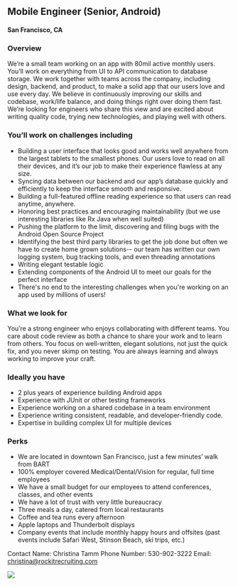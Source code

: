 ## Mobile Engineer (Senior, Android)
#### San Francisco, CA

### Overview
We’re a small team working on an app with 80mil active monthly users. You’ll work on everything from UI to API communication to database storage. We work together with teams across the company, including design, backend, and product, to make a solid app that our users love and use every day.
We believe in continuously improving our skills and codebase, work/life balance, and doing things right over doing them fast. We’re looking for engineers who share this view and are excited about writing quality code, trying new technologies, and playing well with others.

### You’ll work on challenges including
+	Building a user interface that looks good and works well anywhere from the largest tablets to the smallest phones. Our users love to read on all their devices, and it’s our job to make their experience flawless at any size.
+	Syncing data between our backend and our app’s database quickly and efficiently to keep the interface smooth and responsive.
+	Building a full-featured offline reading experience so that users can read anytime, anywhere.
+	Honoring best practices and encouraging maintainability (but we use interesting libraries like Rx Java when well suited)
+	Pushing the platform to the limit, discovering and filing bugs with the Android Open Source Project
+	Identifying the best third party libraries to get the job done but often we have to create home grown solutions-- our team has written our own logging system, bug tracking tools, and even threading annotations
+	Writing elegant testable logic
+	Extending components of the Android UI to meet our goals for the perfect interface
+	There's no end to the interesting challenges when you're working on an app used by millions of users!

### What we look for
You’re a strong engineer who enjoys collaborating with different teams. You care about code review as both a chance to share your work and to learn from others. You focus on well-written, elegant solutions, not just the quick fix, and you never skimp on testing. You are always learning and always working to improve your craft.

### Ideally you have
+	2 plus years of experience building Android apps
+	Experience with JUnit or other testing frameworks
+	Experience working on a shared codebase in a team environment
+	Experience writing consistent, readable, and developer-friendly code.
+	Expertise in building complex UI for multiple devices

### Perks
+	We are located in downtown San Francisco, just a few minutes’ walk from BART
+	100% employer covered Medical/Dental/Vision for regular, full time employees
+	We have a small budget for our employees to attend conferences, classes, and other events
+	We have a lot of trust with very little bureaucracy
+	Three meals a day, catered from local restaurants
+	Coffee and tea runs every afternoon
+	Apple laptops and Thunderbolt displays
+	Company events that include monthly happy hours and offsites (past events include Safari West, Stinson Beach, ski trips, etc.)

Contact
Name: Christina Tamm
Phone Number: 530-902-3222
Email: christina@rockitrecruiting.com


[<img src='https://dabuttonfactory.com/button.png?t=Apply&f=Calibri-Bold&ts=24&tc=fff&tshs=1&tshc=000&hp=20&vp=8&c=5&bgt=gradient&bgc=3d85c6&ebgc=073763'>](https://letsrockit.co/users/auth/github?job_id=u2nyawjk-mobile-engineer-android)
